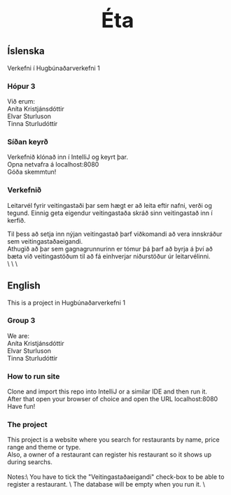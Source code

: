 <p align="center">
  <font size="20"><b> Éta </b></font>
</p>

## Íslenska
Verkefni í Hugbúnaðarverkefni 1 

### Hópur 3
Við erum:  
Aníta Kristjánsdóttir \
Elvar Sturluson \
Tinna Sturludóttir

### Síðan keyrð
Verkefnið klónað inn í IntelliJ og keyrt þar. \
Opna netvafra á localhost:8080 \
Góða skemmtun!

### Verkefnið
Leitarvél fyrir veitingastaði þar sem hægt er að leita eftir nafni, verði og tegund. Einnig geta eigendur veitingastaða skráð sinn veitingastað inn í kerfið.  

Til þess að setja inn nýjan veitingastað þarf viðkomandi að vera innskráður sem veitingastaðaeigandi. \
Athugið að þar sem gagnagrunnurinn er tómur þá þarf að byrja á því að bæta við veitingastöðum til að fá einhverjar niðurstöður úr leitarvélinni.\
\ 
\ 
\  
  
## English
This is a project in Hugbúnaðarverkefni 1

### Group 3
We are:  
Aníta Kristjánsdóttir \
Elvar Sturluson \
Tinna Sturludóttir

### How to run site
Clone and import this repo into IntelliJ or a similar IDE and then run it. \
After that open your browser of choice and open the URL localhost:8080 \
Have fun! 

### The project
This project is a website where you search for restaurants by name, price range and theme or type. \
Also, a owner of a restaurant can register his restaurant so it shows up during searchs. \
\
Notes:\ 
You have to tick the "Veitingastaðaeigandi" check-box to be able to register a restaurant. \ 
The database will be empty when you run it. \
